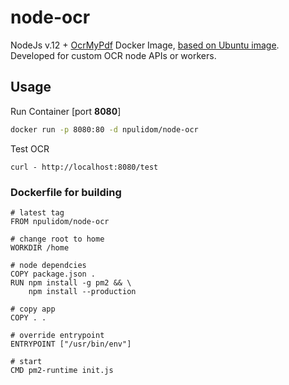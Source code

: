 node-ocr
========

NodeJs v.12 + [OcrMyPdf](https://github.com/jbarlow83/OCRmyPDF) Docker Image, [based on Ubuntu image](https://github.com/jbarlow83/OCRmyPDF/blob/master/.docker/Dockerfile). Developed for custom OCR node APIs or workers.

## Usage

Run Container [port **8080**]
```sh
docker run -p 8080:80 -d npulidom/node-ocr
```

Test OCR
```curl
curl - http://localhost:8080/test
```

### Dockerfile for building

```docker
# latest tag
FROM npulidom/node-ocr

# change root to home
WORKDIR /home

# node dependcies
COPY package.json .
RUN npm install -g pm2 && \
	npm install --production

# copy app
COPY . .

# override entrypoint
ENTRYPOINT ["/usr/bin/env"]

# start
CMD pm2-runtime init.js
```
